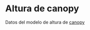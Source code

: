 # Altura de canopy

Datos del modelo de altura de [canopy](https://nlang.users.earthengine.app/view/global-canopy-height-2020)
